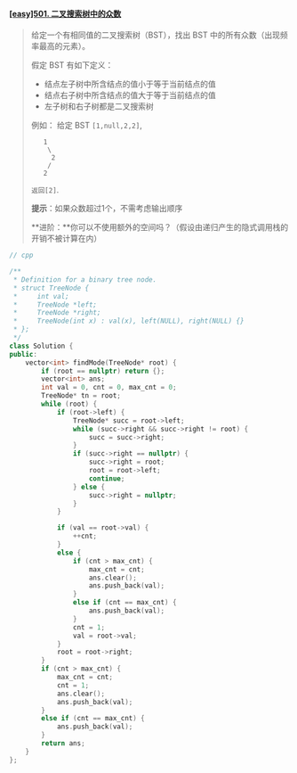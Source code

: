 #### [[easy]501. 二叉搜索树中的众数](https://leetcode-cn.com/problems/find-mode-in-binary-search-tree/)

> 给定一个有相同值的二叉搜索树（BST），找出 BST 中的所有众数（出现频率最高的元素）。
>
> 假定 BST 有如下定义：
>
> - 结点左子树中所含结点的值小于等于当前结点的值
> - 结点右子树中所含结点的值大于等于当前结点的值
> - 左子树和右子树都是二叉搜索树
>
> 例如：
> 给定 BST `[1,null,2,2]`,
>
> ```
>    1
>     \
>      2
>     /
>    2
> ```
>
> `返回[2]`.
>
> **提示**：如果众数超过1个，不需考虑输出顺序
>
> **进阶：**你可以不使用额外的空间吗？（假设由递归产生的隐式调用栈的开销不被计算在内）



```cpp
// cpp

/**
 * Definition for a binary tree node.
 * struct TreeNode {
 *     int val;
 *     TreeNode *left;
 *     TreeNode *right;
 *     TreeNode(int x) : val(x), left(NULL), right(NULL) {}
 * };
 */
class Solution {
public:
    vector<int> findMode(TreeNode* root) {
        if (root == nullptr) return {};
        vector<int> ans;
        int val = 0, cnt = 0, max_cnt = 0;
        TreeNode* tn = root;
        while (root) {
            if (root->left) {
                TreeNode* succ = root->left;
                while (succ->right && succ->right != root) {
                    succ = succ->right;
                }
                if (succ->right == nullptr) {
                    succ->right = root;
                    root = root->left;
                    continue;
                } else {
                    succ->right = nullptr;
                }
            }

            if (val == root->val) {
                ++cnt;
            }
            else {
                if (cnt > max_cnt) {
                    max_cnt = cnt;
                    ans.clear();
                    ans.push_back(val);
                }
                else if (cnt == max_cnt) {
                    ans.push_back(val);
                }
                cnt = 1;
                val = root->val;
            }
            root = root->right;
        }
        if (cnt > max_cnt) {
            max_cnt = cnt;
            cnt = 1;
            ans.clear();
            ans.push_back(val);
        }
        else if (cnt == max_cnt) {
            ans.push_back(val);
        }
        return ans;
    }
};
```

